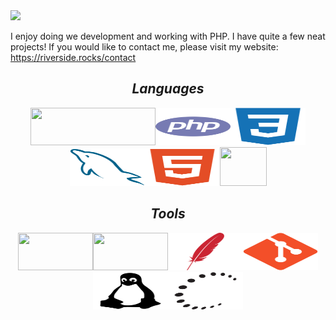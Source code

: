 <img src="https://riverside.rocks/uploads/aG93ZGll/readme.png" />

I enjoy doing we development and working with PHP. I have quite a few neat projects! If you would like to contact me, please visit my website:
https://riverside.rocks/contact

<h2 align="center"><i>Languages</i></h2>
<div align="center">
<img src="http://www.baltana.com/file/16376/700x394/16:9/white-background-hq-desktop-wallpaper-16574_1412432241.jpg" height="60px" width="200" /><img src="https://github.com/devicons/devicon/raw/master/icons/php/php-plain.svg" height="60px" width="120px" align=""/><img src="https://github.com/devicons/devicon/raw/master/icons/css3/css3-plain.svg" height="60px" width="120px"/><img src="https://github.com/devicons/devicon/raw/master/icons/mysql/mysql-plain.svg" height="60px" width="120px"/><img src="https://github.com/devicons/devicon/raw/master/icons/html5/html5-plain.svg" height="60px" width="120px"/><img src="https://www.mn.uio.no/geo/english/services/it/help/using-linux/bilder/bash_logo.jpg" height="62px" width="75px"/>
  </div>

<h2 align="center"><i>Tools</i></h2>
<div align="center">
<img src="http://www.baltana.com/file/16376/700x394/16:9/white-background-hq-desktop-wallpaper-16574_1412432241.jpg" height="60px" width="120" /><img src="http://www.baltana.com/file/16376/700x394/16:9/white-background-hq-desktop-wallpaper-16574_1412432241.jpg" height="60px" width="120" /><img src="https://github.com/devicons/devicon/raw/master/icons/apache/apache-plain.svg" height="60px" width="120px"/><img src="https://github.com/devicons/devicon/raw/master/icons/git/git-plain.svg" height="60px" width="120px"/><img src="https://github.com/devicons/devicon/raw/master/icons/linux/linux-plain.svg" height="60px" width="120px"/><img src="https://github.com/devicons/devicon/raw/master/icons/ssh/ssh-original.svg" height="60px" width="120px"/>
</div>

